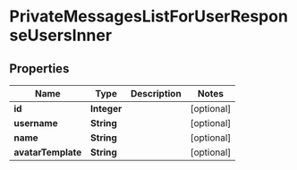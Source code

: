 

# PrivateMessagesListForUserResponseUsersInner


## Properties

| Name | Type | Description | Notes |
|------------ | ------------- | ------------- | -------------|
|**id** | **Integer** |  |  [optional] |
|**username** | **String** |  |  [optional] |
|**name** | **String** |  |  [optional] |
|**avatarTemplate** | **String** |  |  [optional] |



